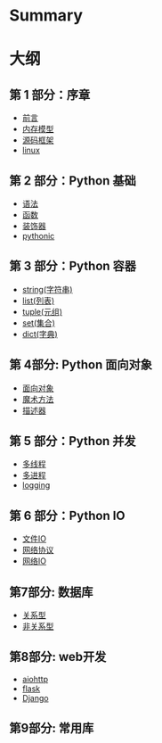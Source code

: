 # Summary
# 大纲

## 第 1 部分：序章

- [前言](README.md)
- [内存模型](objects/序章/内存模型.md)
- [源码框架](objects/序章/源代码.md)
- [linux](objects/序章/vim配置.md)
## 第 2 部分：Python 基础 
- [语法](objects/基础/语法.md)
- [函数](objects/基础/函数.md)
- [装饰器](objects/基础/装饰器.md)
- [pythonic](objects/基础/python小技巧.md)

## 第 3 部分：Python 容器
- [string(字符串)](objects/容器/string.md)
- [list(列表)](objects/容器/list.md)
- [tuple(元组)](objects/容器/tuple.md)
- [set(集合)](objects/容器/set.md)
- [dict(字典)](objects/容器/dict.md)

## 第 4部分: Python 面向对象
- [面向对象](objects/面向对象/面向对象.md)
- [魔术方法](objects/面向对象/魔术方法.md)
- [描述器](objects/面向对象/描述器.md)

## 第 5 部分：Python 并发
- [多线程](objects/并发/多线程.md)
- [多进程](objects/并发/多进程.md)
- [logging](objects/并发/logging.md)

## 第 6 部分：Python IO
- [文件IO](objects/IO/文件操作.md)
- [网络协议](objects/IO/网络协议.md)
- [网络IO](objects/IO/网络io.md)
## 第7部分: 数据库
- [关系型](objects/数据库/数据库.md)
- [非关系型]()

## 第8部分: web开发
- [aiohttp](objects/web开发/aiohttp.md)
- [flask]()
- [Django]()

## 第9部分: 常用库